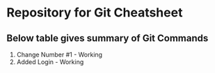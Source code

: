 # Repository for Git Cheatsheet
## Below table gives summary of Git Commands
1. Change Number #1 - Working
2. Added Login - Working
